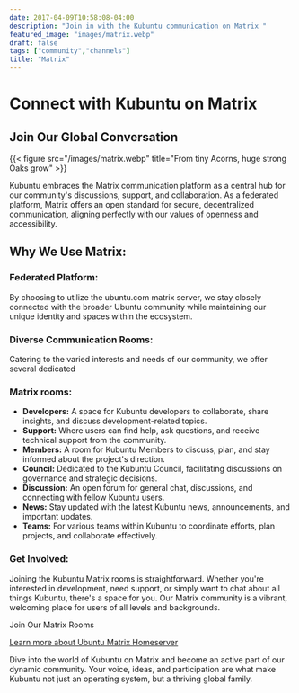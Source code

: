 ```yaml
---
date: 2017-04-09T10:58:08-04:00
description: "Join in with the Kubuntu communication on Matrix "
featured_image: "images/matrix.webp"
draft: false
tags: ["community","channels"]
title: "Matrix"
---
```


# Connect with Kubuntu on Matrix
## Join Our Global Conversation

{{< figure src="/images/matrix.webp" title="From tiny Acorns, huge strong Oaks grow" >}}

Kubuntu embraces the Matrix communication platform as a central hub for our community's discussions, support, and 
collaboration. As a federated platform, Matrix offers an open standard for secure, decentralized communication, 
aligning perfectly with our values of openness and accessibility.

## Why We Use Matrix:

### Federated Platform: 
By choosing to utilize the ubuntu.com matrix server, we stay closely connected with the broader 
Ubuntu community while maintaining our unique identity and spaces within the ecosystem.

### Diverse Communication Rooms: 
Catering to the varied interests and needs of our community, we offer several dedicated 

### Matrix rooms:

 - **Developers:** A space for Kubuntu developers to collaborate, share insights, and discuss development-related topics.
 - **Support:** Where users can find help, ask questions, and receive technical support from the community.
 - **Members:** A room for Kubuntu Members to discuss, plan, and stay informed about the project's direction.
 - **Council:** Dedicated to the Kubuntu Council, facilitating discussions on governance and strategic decisions.
 - **Discussion:** An open forum for general chat, discussions, and connecting with fellow Kubuntu users.
 - **News:** Stay updated with the latest Kubuntu news, announcements, and important updates.
 - **Teams:** For various teams within Kubuntu to coordinate efforts, plan projects, and collaborate effectively.

### Get Involved:

Joining the Kubuntu Matrix rooms is straightforward. Whether you're interested in development, need support, or simply 
want to chat about all things Kubuntu, there's a space for you. Our Matrix community is a vibrant, welcoming place for 
users of all levels and backgrounds.

Join Our Matrix Rooms

[Learn more about Ubuntu Matrix Homeserver](https://ubuntu.com/community/communications/matrix)

Dive into the world of Kubuntu on Matrix and become an active part of our dynamic community. Your voice, ideas, and
participation are what make Kubuntu not just an operating system, but a thriving global family.